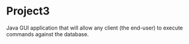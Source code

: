 # Project3
Java GUI application that will allow any client (the end-user) to execute commands against  the  database.
